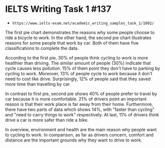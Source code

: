 # IELTS Writing Task 1 #137

* `https://www.ielts-exam.net/academic_writing_samples_task_1/1002/`

The first pie chart demonstrates the reasons why some people choose to ride a bicycle to work. In the other hand, the second pie chart illustrates reasons for some people that work by car. Both of them have five classifications to complete the data.

According to the first pie, 30% of people think cycling to work is more healthier than driving. The similar amount of people (30%) indicate that cycle causes less pollution. 15% of them point they don't have to parking by cycling to work. Moreover, 13% of people cycle to work because it don't need to cost like drive. Surprisingly, 12% of people said that they saved more time than travelling by car.

In contrast to first pie, second pie shows 40% of people prefer to travel by car because it is more comfortable. 21% of drivers point an important reason is that their work place is far away from their home. Furthermore, there have two parts of data which shows 14%, with "faster than cycling" and "need to carry things to work" respectively. At last, 11% of drivers think drive a car is more safer than ride a bike.

In overview, environment and health are the main reason why people want to cycling to work. In comparison, as far as drivers concern, comfort and distance are the important grounds why they want to drive to work.